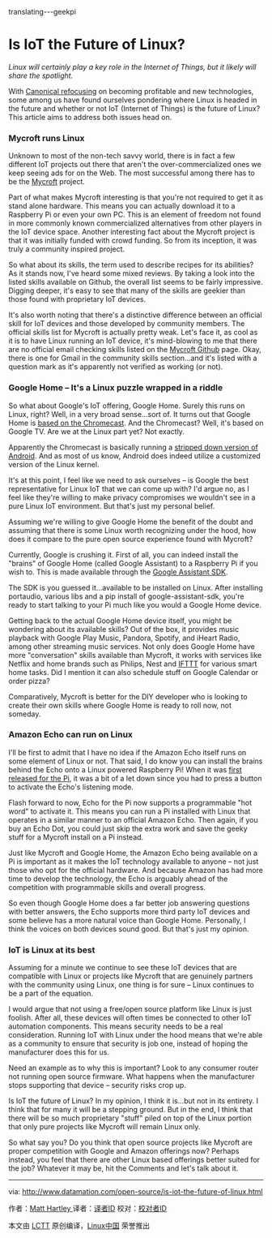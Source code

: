 translating---geekpi

Is IoT the Future of Linux?
============================================================ 

_Linux will certainly play a key role in the Internet of Things, but it likely will share the spotlight._ 


With [Canonical refocusing][8] on becoming profitable and new technologies, some among us have found ourselves pondering where Linux is headed in the future and whether or not IoT (Internet of Things) is the future of Linux? This article aims to address both issues head on.

### Mycroft runs Linux

Unknown to most of the non-tech savvy world, there is in fact a few different IoT projects out there that aren't the over-commercialized ones we keep seeing ads for on the Web. The most successful among there has to be the [Mycroft][9] project.

Part of what makes Mycroft interesting is that you're not required to get it as stand alone hardware. This means you can actually download it to a Raspberry Pi or even your own PC. This is an element of freedom not found in more commonly known commercialized alternatives from other players in the IoT device space. Another interesting fact about the Mycroft project is that it was initially funded with crowd funding. So from its inception, it was truly a community inspired project.

So what about its skills, the term used to describe recipes for its abilities? As it stands now, I've heard some mixed reviews. By taking a look into the listed skills available on Github, the overall list seems to be fairly impressive. Digging deeper, it's easy to see that many of the skills are geekier than those found with proprietary IoT devices.

It's also worth noting that there's a distinctive difference between an official skill for IoT devices and those developed by community members. The official skills list for Mycroft is actually pretty weak. Let's face it, as cool as it is to have Linux running an IoT device, it's mind-blowing to me that there are no official email checking skills listed on the [Mycroft Github][10] page. Okay, there is one for Gmail in the community skills section...and it's listed with a question mark as it's apparently not verified as working (or not).

### Google Home – It's a Linux puzzle wrapped in a riddle

So what about Google's IoT offering, Google Home. Surely this runs on Linux, right? Well, in a very broad sense...sort of. It turns out that Google Home is [based on the Chromecast][11]. And the Chromecast? Well, it's based on Google TV. Are we at the Linux part yet? Not exactly.

Apparently the Chromecast is basically running a [stripped down version of Android][12]. And as most of us know, Android does indeed utilize a customized version of the Linux kernel.

It's at this point, I feel like we need to ask ourselves – is Google the best representative for Linux IoT that we can come up with? I'd argue no, as I feel like they're willing to make privacy compromises we wouldn't see in a pure Linux IoT environment. But that's just my personal belief.

Assuming we're willing to give Google Home the benefit of the doubt and assuming that there is some Linux worth recognizing under the hood, how does it compare to the pure open source experience found with Mycroft?

Currently, Google is crushing it. First of all, you can indeed install the "brains" of Google Home (called Google Assistant) to a Raspberry Pi if you wish to. This is made available through the [Google Assistant SDK][13].

The SDK is you guessed it...available to be installed on Linux. After installing portaudio, various libs and a pip install of google-assistant-sdk, you're ready to start talking to your Pi much like you would a Google Home device.

Getting back to the actual Google Home device itself, you might be wondering about its available skills? Out of the box, it provides music playback with Google Play Music, Pandora, Spotify, and iHeart Radio, among other streaming music services. Not only does Google Home have more "conversation" skills available than Mycroft, it works with services like Netflix and home brands such as Philips, Nest and [IFTTT][14] for various smart home tasks. Did I mention it can also schedule stuff on Google Calendar or order pizza?

Comparatively, Mycroft is better for the DIY developer who is looking to create their own skills where Google Home is ready to roll now, not someday.

### Amazon Echo can run on Linux

I'll be first to admit that I have no idea if the Amazon Echo itself runs on some element of Linux or not. That said, I do know you can install the brains behind the Echo onto a Linux powered Raspberry Pi! When it was [first released for the Pi][15], it was a bit of a let down since you had to press a button to activate the Echo's listening mode.

Flash forward to now, Echo for the Pi now supports a programmable "hot word" to activate it. This means you can run a Pi installed with Linux that operates in a similar manner to an official Amazon Echo. Then again, if you buy an Echo Dot, you could just skip the extra work and save the geeky stuff for a Mycroft install on a Pi instead.

Just like Mycroft and Google Home, the Amazon Echo being available on a Pi is important as it makes the IoT technology available to anyone – not just those who opt for the official hardware. And because Amazon has had more time to develop the technology, the Echo is arguably ahead of the competition with programmable skills and overall progress.

So even though Google Home does a far better job answering questions with better answers, the Echo supports more third party IoT devices and some believe has a more natural voice than Google Home. Personally, I think the voices on both devices sound good. But that's just my opinion.

### IoT is Linux at its best

Assuming for a minute we continue to see these IoT devices that are compatible with Linux or projects like Mycroft that are genuinely partners with the community using Linux, one thing is for sure – Linux continues to be a part of the equation.

I would argue that not using a free/open source platform like Linux is just foolish. After all, these devices will often times be connected to other IoT automation components. This means security needs to be a real consideration. Running IoT with Linux under the hood means that we're able as a community to ensure that security is job one, instead of hoping the manufacturer does this for us.

Need an example as to why this is important? Look to any consumer router not running open source firmware. What happens when the manufacturer stops supporting that device – security risks crop up.

Is IoT the future of Linux? In my opinion, I think it is...but not in its entirety. I think that for many it will be a stepping ground. But in the end, I think that there will be so much proprietary "stuff" piled on top of the Linux portion that only pure projects like Mycroft will remain Linux only.

So what say you? Do you think that open source projects like Mycroft are proper competition with Google and Amazon offerings now? Perhaps instead, you feel that there are other Linux based offerings better suited for the job? Whatever it may be, hit the Comments and let's talk about it.

--------------------------------------------------------------------------------

via: http://www.datamation.com/open-source/is-iot-the-future-of-linux.html

作者：[Matt Hartley ][a]
译者：[译者ID](https://github.com/译者ID)
校对：[校对者ID](https://github.com/校对者ID)

本文由 [LCTT](https://github.com/LCTT/TranslateProject) 原创编译，[Linux中国](https://linux.cn/) 荣誉推出

[a]:http://www.datamation.com/author/Matt-Hartley-3080.html
[1]:http://www.datamation.com/feedback/http://www.datamation.com/open-source/is-iot-the-future-of-linux.html
[2]:http://www.datamation.com/author/Matt-Hartley-3080.html
[3]:http://www.datamation.com/e-mail/http://www.datamation.com/open-source/is-iot-the-future-of-linux.html
[4]:http://www.datamation.com/print/http://www.datamation.com/open-source/is-iot-the-future-of-linux.html
[5]:http://www.datamation.com/open-source/is-iot-the-future-of-linux.html#comment_form
[6]:http://www.datamation.com/open-source/is-iot-the-future-of-linux.html#
[7]:http://www.datamation.com/author/Matt-Hartley-3080.html
[8]:https://insights.ubuntu.com/2017/04/05/growing-ubuntu-for-cloud-and-iot-rather-than-phone-and-convergence/
[9]:https://mycroft.ai/
[10]:https://github.com/MycroftAI/mycroft-skills
[11]:https://www.theverge.com/circuitbreaker/2016/5/31/11822032/google-home-chromecast-android
[12]:https://www.extremetech.com/computing/162463-chromecast-hacked-its-based-on-google-tv-and-android-not-chrome-os
[13]:https://developers.google.com/assistant/sdk/
[14]:https://ifttt.com/google_assistant
[15]:https://www.raspberrypi.org/blog/amazon-echo-homebrew-version/
